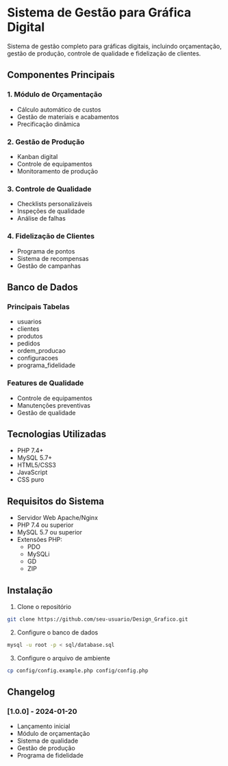 # Sistema de Gestão para Gráfica Digital

Sistema de gestão completo para gráficas digitais, incluindo orçamentação, gestão de produção, controle de qualidade e fidelização de clientes.
## Componentes Principais

### 1. Módulo de Orçamentação
- Cálculo automático de custos
- Gestão de materiais e acabamentos
- Precificação dinâmica

### 2. Gestão de Produção
- Kanban digital
- Controle de equipamentos
- Monitoramento de produção

### 3. Controle de Qualidade
- Checklists personalizáveis
- Inspeções de qualidade
- Análise de falhas

### 4. Fidelização de Clientes
- Programa de pontos
- Sistema de recompensas
- Gestão de campanhas

## Banco de Dados

### Principais Tabelas
- usuarios
- clientes
- produtos
- pedidos
- ordem_producao
- configuracoes
- programa_fidelidade

### Features de Qualidade
- Controle de equipamentos
- Manutenções preventivas
- Gestão de qualidade

## Tecnologias Utilizadas

- PHP 7.4+
- MySQL 5.7+
- HTML5/CSS3
- JavaScript
- CSS puro

## Requisitos do Sistema

- Servidor Web Apache/Nginx
- PHP 7.4 ou superior
- MySQL 5.7 ou superior
- Extensões PHP:
  - PDO
  - MySQLi
  - GD
  - ZIP

## Instalação

1. Clone o repositório
```bash
git clone https://github.com/seu-usuario/Design_Grafico.git
```

2. Configure o banco de dados
```bash
mysql -u root -p < sql/database.sql
```

3. Configure o arquivo de ambiente
```bash
cp config/config.example.php config/config.php
```

## Changelog

### [1.0.0] - 2024-01-20
- Lançamento inicial
- Módulo de orçamentação
- Sistema de qualidade
- Gestão de produção
- Programa de fidelidade